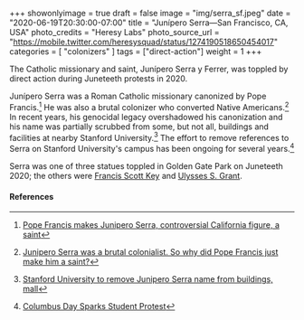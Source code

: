 +++
showonlyimage = true
draft = false
image = "img/serra_sf.jpeg"
date = "2020-06-19T20:30:00-07:00"
title = "Junípero Serra—San Francisco, CA, USA"
photo_credits = "Heresy Labs"
photo_source_url = "https://mobile.twitter.com/heresysquad/status/1274190518650454017"
categories = [ "colonizers" ]
tags = ["direct-action"]
weight = 1
+++

The Catholic missionary and saint, Junípero Serra y Ferrer, was toppled by direct action during Juneteeth protests in 2020.

<!--more-->

Junípero Serra was a Roman Catholic missionary canonized by Pope Francis.[^1] He was also a brutal colonizer who converted Native Americans.[^2] In recent years, his genocidal legacy overshadowed his canonization and his name was partially scrubbed from some, but not all, buildings and facilities at nearby Stanford University.[^3] The effort to remove references to Serra on Stanford University's campus has been ongoing for several years.[^4]

Serra was one of three statues toppled in Golden Gate Park on Juneteeth 2020; the others were [Francis Scott Key](../key-sf/) and [Ulysses S. Grant](../grant-sf).

#### References

[^1]: [Pope Francis makes Junipero Serra, controversial California figure, a saint](https://www.mercurynews.com/2015/09/23/pope-francis-makes-junipero-serra-controversial-california-figure-a-saint/)

[^2]: [Junipero Serra was a brutal colonialist. So why did Pope Francis just make him a saint?](https://www.vox.com/2015/9/24/9391995/junipero-serra-saint-pope-francis)

[^3]: [Stanford University to remove Junipero Serra name from buildings, mall](https://www.mercurynews.com/2018/09/14/stanford-to-remove-junipero-serra-name-from-buildings-mall/)

[^4]: [Columbus Day Sparks Student Protest](https://stanfordreview.org/columbus-day-sparks-student-protest/)
